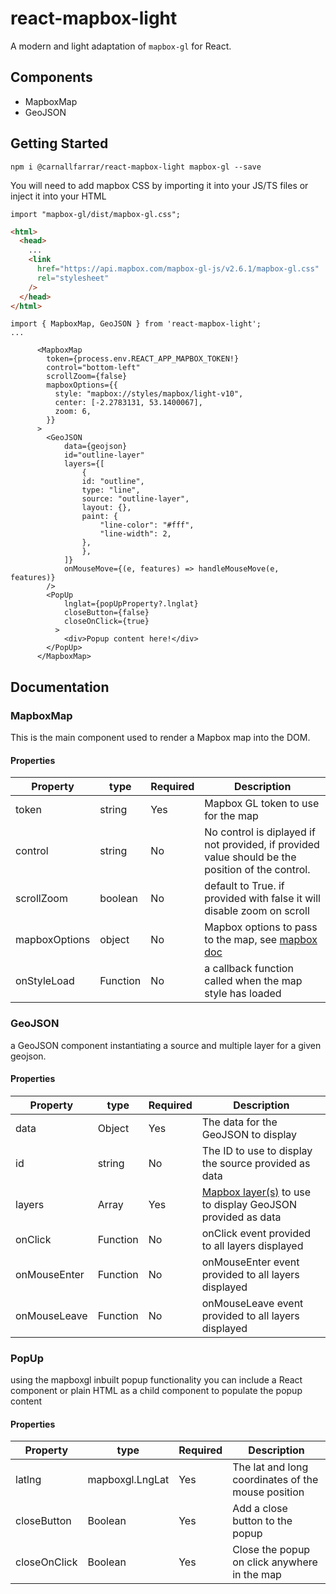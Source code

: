 # react-mapbox-light

A modern and light adaptation of `mapbox-gl` for React.

## Components

- MapboxMap
- GeoJSON

## Getting Started

```
npm i @carnallfarrar/react-mapbox-light mapbox-gl --save
```

You will need to add mapbox CSS by importing it into your JS/TS files or inject it into your HTML

```
import "mapbox-gl/dist/mapbox-gl.css";
```

```html
<html>
  <head>
    ...
    <link
      href="https://api.mapbox.com/mapbox-gl-js/v2.6.1/mapbox-gl.css"
      rel="stylesheet"
    />
  </head>
</html>
```

```tsx
import { MapboxMap, GeoJSON } from 'react-mapbox-light';
...

      <MapboxMap
        token={process.env.REACT_APP_MAPBOX_TOKEN!}
        control="bottom-left"
        scrollZoom={false}
        mapboxOptions={{
          style: "mapbox://styles/mapbox/light-v10",
          center: [-2.2783131, 53.1400067],
          zoom: 6,
        }}
      >
        <GeoJSON
            data={geojson}
            id="outline-layer"
            layers={[
                {
                id: "outline",
                type: "line",
                source: "outline-layer",
                layout: {},
                paint: {
                    "line-color": "#fff",
                    "line-width": 2,
                },
                },
            ]}
            onMouseMove={(e, features) => handleMouseMove(e, features)}
        />
        <PopUp
            lnglat={popUpProperty?.lnglat}
            closeButton={false}
            closeOnClick={true}
          >
            <div>Popup content here!</div>
        </PopUp>
      </MapboxMap>
```

## Documentation

### MapboxMap

This is the main component used to render a Mapbox map into the DOM.

#### Properties

| Property      | type     | Required | Description                                                                                        |
| ------------- | -------- | -------- | -------------------------------------------------------------------------------------------------- |
| token         | string   | Yes      | Mapbox GL token to use for the map                                                                 |
| control       | string   | No       | No control is diplayed if not provided, if provided value should be the position of the control.   |
| scrollZoom    | boolean  | No       | default to True. if provided with false it will disable zoom on scroll                             |
| mapboxOptions | object   | No       | Mapbox options to pass to the map, see [mapbox doc](https://docs.mapbox.com/mapbox-gl-js/api/map/) |
| onStyleLoad   | Function | No       | a callback function called when the map style has loaded                                           |

### GeoJSON

a GeoJSON component instantiating a source and multiple layer for a given geojson.

#### Properties

| Property     | type     | Required | Description                                                                                                |
| ------------ | -------- | -------- | ---------------------------------------------------------------------------------------------------------- |
| data         | Object   | Yes      | The data for the GeoJSON to display                                                                        |
| id           | string   | No       | The ID to use to display the source provided as data                                                       |
| layers       | Array    | Yes      | [Mapbox layer(s)](https://docs.mapbox.com/help/glossary/layer/) to use to display GeoJSON provided as data |
| onClick      | Function | No       | onClick event provided to all layers displayed                                                             |
| onMouseEnter | Function | No       | onMouseEnter event provided to all layers displayed                                                        |
| onMouseLeave | Function | No       | onMouseLeave event provided to all layers displayed                                                        |

### PopUp

using the mapboxgl inbuilt popup functionality
you can include a React component or plain HTML as a child component to populate the popup content

#### Properties

| Property     | type            | Required | Description                                                                                                |
| ------------ | --------------- | -------- | ---------------------------------------------------------------------------------------------------------- |
| latlng       | mapboxgl.LngLat | Yes      | The lat and long coordinates of the mouse position                                                         |
| closeButton  | Boolean         | Yes      | Add a close button to the popup                                                                            |
| closeOnClick | Boolean         | Yes      | Close the popup on click anywhere in the map                                                               |
